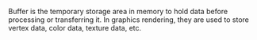 Buffer is the temporary storage area in memory to hold data before processing or transferring it. In graphics rendering, they are used to store vertex data, color data, texture data, etc.
